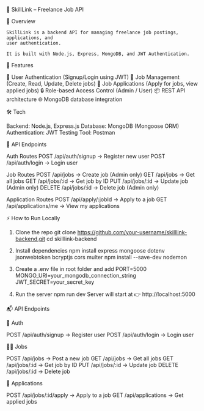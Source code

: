  📌 SkillLink – Freelance Job API

📖 Overview

    SkillLink is a backend API for managing freelance job postings, applications, and 
    user authentication.

    It is built with Node.js, Express, MongoDB, and JWT Authentication.

🚀 Features

  👤 User Authentication (Signup/Login using JWT)
  💼 Job Management (Create, Read, Update, Delete jobs)
  📝 Job Applications (Apply for jobs, view applied jobs)
  🔒 Role-based Access Control (Admin / User)
  📦 REST API architecture
  🌐 MongoDB database integration

🛠️ Tech 

   Backend: Node.js, Express.js
   Database: MongoDB (Mongoose ORM)
   Authentication: JWT
   Testing Tool: Postman

🔑 API Endpoints

   Auth Routes
        POST /api/auth/signup → Register new user
        POST /api/auth/login → Login user

  Job Routes
      POST /api/jobs → Create job (Admin only)
      GET /api/jobs → Get all jobs
      GET /api/jobs/:id → Get job by ID
      PUT /api/jobs/:id → Update job (Admin only)
      DELETE /api/jobs/:id → Delete job (Admin only)

  Application Routes 
     POST /api/apply/:jobId → Apply to a job
     GET /api/applications/me → View my applications 

⚡ How to Run Locally

  1. Clone the repo
     git clone https://github.com/your-username/skilllink-backend.git
     cd skilllink-backend

  2. Install dependencies
     npm install express mongoose dotenv jsonwebtoken bcryptjs cors multer
     npm install --save-dev nodemon

 3. Create a .env file in root folder and add 
    PORT=5000
    MONGO_URI=your_mongodb_connection_string
    JWT_SECRET=your_secret_key

 4. Run the server
    npm run dev
    Server will start at 👉 http://localhost:5000

📬 API Endpoints

🔐 Auth
  
   POST /api/auth/signup → Register user
   POST /api/auth/login → Login user

👨‍💼 Jobs

   POST /api/jobs → Post a new job 
   GET /api/jobs → Get all jobs
   GET /api/jobs/:id → Get job by ID
   PUT /api/jobs/:id → Update job 
   DELETE /api/jobs/:id → Delete job 

🙋 Applications

   POST /api/jobs/:id/apply → Apply to a job 
   GET /api/applications → Get applied jobs 

